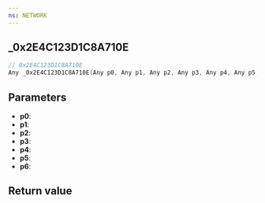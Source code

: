 ```yaml
---
ns: NETWORK
---
```

## _0x2E4C123D1C8A710E

```c
// 0x2E4C123D1C8A710E
Any _0x2E4C123D1C8A710E(Any p0, Any p1, Any p2, Any p3, Any p4, Any p5, Any p6);
```


## Parameters
* **p0**: 
* **p1**: 
* **p2**: 
* **p3**: 
* **p4**: 
* **p5**: 
* **p6**: 

## Return value
